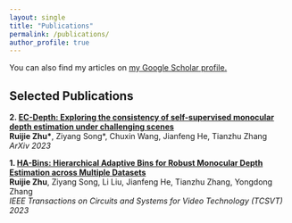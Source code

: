 ```yaml
---
layout: single
title: "Publications"
permalink: /publications/
author_profile: true
---
```


<!-- {% if author.googlescholar %}
  You can also find my articles on <u><a href="{{author.googlescholar}}">my Google Scholar profile</a>.</u>
{% endif %}

{% include base_path %}

{% for post in site.publications reversed %}
  {% include archive-single.html %}
{% endfor %} -->
You can also find my articles on <u><a href="https://scholar.google.com/citations?user=6uuAEdkAAAAJ&hl=en">my Google Scholar profile</a>.</u>

Selected Publications
------

<b>2. [EC-Depth: Exploring the consistency of self-supervised monocular depth estimation under challenging scenes](https://ruijiezhu94.github.io/ECDepth_page/)</b> <br> 
<b>Ruijie Zhu*</b>, Ziyang Song*, Chuxin Wang, Jianfeng He, Tianzhu Zhang<br> 
<i>ArXiv 2023</i>

<b>1. [HA-Bins: Hierarchical Adaptive Bins for Robust Monocular Depth Estimation across Multiple Datasets](https://ruijiezhu94.github.io/HABins_TCSVT2023/)</b> <br> 
<b>Ruijie Zhu</b>, Ziyang Song, Li Liu, Jianfeng He, Tianzhu Zhang, Yongdong Zhang<br> 
<i>IEEE Transactions on Circuits and Systems for Video Technology (TCSVT) 2023</i>
